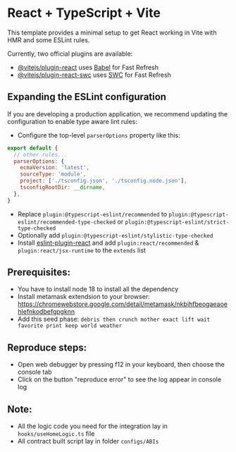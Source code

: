 # React + TypeScript + Vite

This template provides a minimal setup to get React working in Vite with HMR and some ESLint rules.

Currently, two official plugins are available:

- [@vitejs/plugin-react](https://github.com/vitejs/vite-plugin-react/blob/main/packages/plugin-react/README.md) uses [Babel](https://babeljs.io/) for Fast Refresh
- [@vitejs/plugin-react-swc](https://github.com/vitejs/vite-plugin-react-swc) uses [SWC](https://swc.rs/) for Fast Refresh

## Expanding the ESLint configuration

If you are developing a production application, we recommend updating the configuration to enable type aware lint rules:

- Configure the top-level `parserOptions` property like this:

```js
export default {
  // other rules...
  parserOptions: {
    ecmaVersion: 'latest',
    sourceType: 'module',
    project: ['./tsconfig.json', './tsconfig.node.json'],
    tsconfigRootDir: __dirname,
  },
}
```

- Replace `plugin:@typescript-eslint/recommended` to `plugin:@typescript-eslint/recommended-type-checked` or `plugin:@typescript-eslint/strict-type-checked`
- Optionally add `plugin:@typescript-eslint/stylistic-type-checked`
- Install [eslint-plugin-react](https://github.com/jsx-eslint/eslint-plugin-react) and add `plugin:react/recommended` & `plugin:react/jsx-runtime` to the `extends` list

## Prerequisites:
- You have to install node 18 to install all the dependency 
- Install metamask extendsion to your browser: https://chromewebstore.google.com/detail/metamask/nkbihfbeogaeaoehlefnkodbefgpgknn
- Add this seed phase: `debris then crunch mother exact lift wait favorite print keep world weather`
## Reproduce steps:
- Open web debugger by pressing f12 in your keyboard, then choose the console tab
- Click on the button "reproduce error" to see the log appear in console log
## Note:
- All the logic code you need for the integration lay in ```hooks/useHomeLogic.ts``` file
- All contract built script lay in folder ```configs/ABIs```
